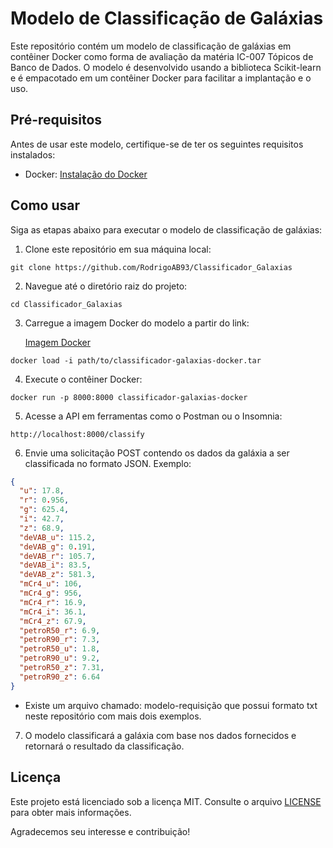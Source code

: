 #  Modelo de Classificação de Galáxias
 
Este repositório contém um modelo de classificação de galáxias em contêiner Docker como forma de avaliação da matéria IC-007 Tópicos de Banco de Dados. O modelo é desenvolvido usando a biblioteca Scikit-learn e é empacotado em um contêiner Docker para facilitar a implantação e o uso.

## Pré-requisitos

Antes de usar este modelo, certifique-se de ter os seguintes requisitos instalados:

- Docker: [Instalação do Docker](https://docs.docker.com/get-docker/)

## Como usar

Siga as etapas abaixo para executar o modelo de classificação de galáxias:

1. Clone este repositório em sua máquina local:

```
git clone https://github.com/RodrigoAB93/Classificador_Galaxias
```

2. Navegue até o diretório raiz do projeto:

```
cd Classificador_Galaxias
```

3. Carregue a imagem Docker do modelo a partir do link:
   
    [Imagem Docker](https://drive.google.com/drive/folders/1RLyJjzxzCSs93SyesDY4iJbOtZocP6Ix)
```
docker load -i path/to/classificador-galaxias-docker.tar

```

4. Execute o contêiner Docker:

```
docker run -p 8000:8000 classificador-galaxias-docker 
```

5. Acesse a API em ferramentas como o Postman ou o Insomnia:

```
http://localhost:8000/classify
```

6. Envie uma solicitação POST contendo os dados da galáxia a ser classificada no formato JSON. Exemplo:

```json
{
  "u": 17.8,
  "r": 0.956,
  "g": 625.4,
  "i": 42.7,
  "z": 68.9,
  "deVAB_u": 115.2,
  "deVAB_g": 0.191,
  "deVAB_r": 105.7,
  "deVAB_i": 83.5,
  "deVAB_z": 581.3,
  "mCr4_u": 106,
  "mCr4_g": 956,
  "mCr4_r": 16.9,
  "mCr4_i": 36.1,
  "mCr4_z": 67.9,
  "petroR50_r": 6.9,
  "petroR90_r": 7.3,
  "petroR50_u": 1.8,
  "petroR90_u": 9.2,
  "petroR50_z": 7.31,
  "petroR90_z": 6.64
}
```
- Existe um arquivo chamado: modelo-requisição que possui formato txt neste repositório com mais dois exemplos.

7. O modelo classificará a galáxia com base nos dados fornecidos e retornará o resultado da classificação.


## Licença

Este projeto está licenciado sob a licença MIT. Consulte o arquivo [LICENSE](LICENSE) para obter mais informações.


Agradecemos seu interesse e contribuição!
